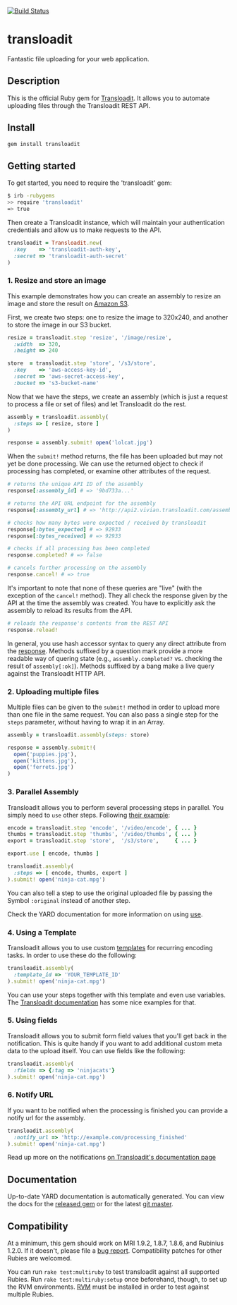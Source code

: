 [![Build Status](https://travis-ci.org/transloadit/ruby-sdk.png?branch=master)](https://travis-ci.org/transloadit/ruby-sdk)

# transloadit

Fantastic file uploading for your web application.

## Description

This is the official Ruby gem for [Transloadit](http://transloadit.com). It allows
you to automate uploading files through the Transloadit REST API.

## Install

```bash
gem install transloadit
```

## Getting started

To get started, you need to require the 'transloadit' gem:

```bash
$ irb -rubygems
>> require 'transloadit'
=> true
```

Then create a Transloadit instance, which will maintain your authentication
credentials and allow us to make requests to the API.

```ruby
transloadit = Transloadit.new(
  :key    => 'transloadit-auth-key',
  :secret => 'transloadit-auth-secret'
)
```

### 1. Resize and store an image

This example demonstrates how you can create an assembly to resize an image
and store the result on [Amazon S3](http://aws.amazon.com/s3/).

First, we create two steps: one to resize the image to 320x240, and another to
store the image in our S3 bucket.

```ruby
resize = transloadit.step 'resize', '/image/resize',
  :width  => 320,
  :height => 240

store  = transloadit.step 'store', '/s3/store',
  :key    => 'aws-access-key-id',
  :secret => 'aws-secret-access-key',
  :bucket => 's3-bucket-name'
```

Now that we have the steps, we create an assembly (which is just a request to
process a file or set of files) and let Transloadit do the rest.

```ruby
assembly = transloadit.assembly(
  :steps => [ resize, store ]
)

response = assembly.submit! open('lolcat.jpg')
```

When the `submit!` method returns, the file has been uploaded but may not yet
be done processing. We can use the returned object to check if processing has
completed, or examine other attributes of the request.

```ruby
# returns the unique API ID of the assembly
response[:assembly_id] # => '9bd733a...'

# returns the API URL endpoint for the assembly
response[:assembly_url] # => 'http://api2.vivian.transloadit.com/assemblies/9bd733a...'

# checks how many bytes were expected / received by transloadit
response[:bytes_expected] # => 92933
response[:bytes_received] # => 92933

# checks if all processing has been completed
response.completed? # => false

# cancels further processing on the assembly
response.cancel! # => true
```

It's important to note that none of these queries are "live" (with the
exception of the `cancel!` method). They all check the response given by the
API at the time the assembly was created. You have to explicitly ask the
assembly to reload its results from the API.

```ruby
# reloads the response's contents from the REST API
response.reload!
```

In general, you use hash accessor syntax to query any direct attribute from
the [response](http://transloadit.com/docs/assemblies#response-format).
Methods suffixed by a question mark provide a more readable way of quering
state (e.g., `assembly.completed?` vs. checking the result of
`assembly[:ok]`). Methods suffixed by a bang make a live query against the
Transloadit HTTP API.

### 2. Uploading multiple files

Multiple files can be given to the `submit!` method in order to upload more
than one file in the same request. You can also pass a single step for the
`steps` parameter, without having to wrap it in an Array.

```ruby
assembly = transloadit.assembly(steps: store)

response = assembly.submit!(
  open('puppies.jpg'),
  open('kittens.jpg'),
  open('ferrets.jpg')
)
```

### 3. Parallel Assembly

Transloadit allows you to perform several processing steps in parallel. You
simply need to `use` other steps. Following
[their example](http://transloadit.com/docs/assemblies#special-parameters):

```ruby
encode = transloadit.step 'encode', '/video/encode', { ... }
thumbs = transloadit.step 'thumbs', '/video/thumbs', { ... }
export = transloadit.step 'store',  '/s3/store',     { ... }

export.use [ encode, thumbs ]

transloadit.assembly(
  :steps => [ encode, thumbs, export ]
).submit! open('ninja-cat.mpg')
```

You can also tell a step to use the original uploaded file by passing the
Symbol `:original` instead of another step.

Check the YARD documentation for more information on using
[use](http://rubydoc.info/gems/transloadit/frames/Transloadit/Step#use-instance_method).

### 4. Using a Template

Transloadit allows you to use custom [templates](http://transloadit.com/docs/templates)
for recurring encoding tasks. In order to use these do the following:

```ruby
transloadit.assembly(
  :template_id => 'YOUR_TEMPLATE_ID'
).submit! open('ninja-cat.mpg')
```

You can use your steps together with this template and even use variables.
The [Transloadit documentation](http://transloadit.com/docs/templates#passing-variables-into-a-template) has some nice
examples for that.

### 5. Using fields

Transloadit allows you to submit form field values that you'll get back in the
notification. This is quite handy if you want to add additional custom meta data
to the upload itself. You can use fields like the following:

```ruby
transloadit.assembly(
  :fields => {:tag => 'ninjacats'}
).submit! open('ninja-cat.mpg')
```

### 6. Notify URL

If you want to be notified when the processing is finished you can provide
a notify url for the assembly.

```ruby
transloadit.assembly(
  :notify_url => 'http://example.com/processing_finished'
).submit! open('ninja-cat.mpg')
```

Read up more on the notifications [on Transloadit's documentation page](http://transloadit.com/docs/notifications-vs-redirect-url)

## Documentation

Up-to-date YARD documentation is automatically generated. You can view the
docs for the [released gem](http://rubydoc.info/gems/transloadit/frames) or
for the latest [git master](http://rubydoc.info/github/transloadit/ruby-sdk/master/frames).

## Compatibility

At a minimum, this gem should work on MRI 1.9.2, 1.8.7, 1.8.6, and Rubinius
1.2.0. If it doesn't, please file a [bug report](https://github.com/transloadit/ruby-sdk/issues).
Compatibility patches for other Rubies are welcomed.

You can run `rake test:multiruby` to test transloadit against all supported
Rubies. Run `rake test:multiruby:setup` once beforehand, though, to set up the
RVM environments. [RVM](rvm.beginrescueend.com/) must be installed in order to
test against multiple Rubies.
